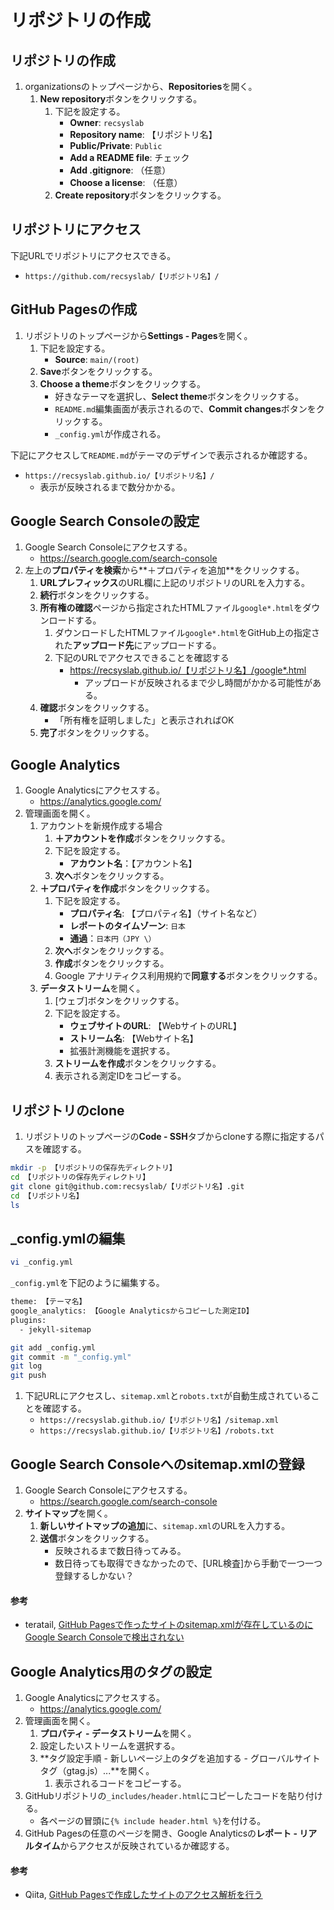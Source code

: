 # リポジトリの作成

## リポジトリの作成
1. organizationsのトップページから、**Repositories**を開く。
   1. **New repository**ボタンをクリックする。
      1. 下記を設定する。
         - **Owner**: `recsyslab`
         - **Repository name**: 【リポジトリ名】
         - **Public/Private**: `Public`
         - **Add a README file**: チェック
         - **Add .gitignore**: （任意）
         - **Choose a license**: （任意）
      2. **Create repository**ボタンをクリックする。

## リポジトリにアクセス
下記URLでリポジトリにアクセスできる。
- `https://github.com/recsyslab/【リポジトリ名】/`

## GitHub Pagesの作成

1. リポジトリのトップページから**Settings - Pages**を開く。
   1. 下記を設定する。
      - **Source**: `main/(root)`
   2. **Save**ボタンをクリックする。
   3. **Choose a theme**ボタンをクリックする。
      - 好きなテーマを選択し、**Select theme**ボタンをクリックする。
      - `README.md`編集画面が表示されるので、**Commit changes**ボタンをクリックする。
      - `_config.yml`が作成される。

下記にアクセスして`README.md`がテーマのデザインで表示されるか確認する。
- `https://recsyslab.github.io/【リポジトリ名】/`
  - 表示が反映されるまで数分かかる。

## Google Search Consoleの設定
1. Google Search Consoleにアクセスする。
   - https://search.google.com/search-console
2. 左上の**プロパティを検索**から**＋プロパティを追加**をクリックする。
   1. **URLプレフィックス**のURL欄に上記のリポジトリのURLを入力する。
   2. **続行**ボタンをクリックする。
   3. **所有権の確認**ページから指定されたHTMLファイル`google*.html`をダウンロードする。
      1. ダウンロードしたHTMLファイル`google*.html`をGitHub上の指定された**アップロード先**にアップロードする。
      2. 下記のURLでアクセスできることを確認する
         - https://recsyslab.github.io/【リポジトリ名】/google*.html
           - アップロードが反映されるまで少し時間がかかる可能性がある。
   4. **確認**ボタンをクリックする。
      - 「所有権を証明しました」と表示されればOK
   5. **完了**ボタンをクリックする。

## Google Analytics
1. Google Analyticsにアクセスする。
   - https://analytics.google.com/
2. 管理画面を開く。
   1. アカウントを新規作成する場合
      1. **＋アカウントを作成**ボタンをクリックする。
      2. 下記を設定する。
         - **アカウント名**：【アカウント名】
      3. **次へ**ボタンをクリックする。
   2. **＋プロパティを作成**ボタンをクリックする。
      1. 下記を設定する。
         - **プロパティ名**: 【プロパティ名】（サイト名など）
         - **レポートのタイムゾーン**: `日本`
         - **通過**：`日本円（JPY \）`
      2. **次へ**ボタンをクリックする。
      3. **作成**ボタンをクリックする。
      4. Google アナリティクス利用規約で**同意する**ボタンをクリックする。
   3. **データストリーム**を開く。
      1. [ウェブ]ボタンをクリックする。
      2. 下記を設定する。
         - **ウェブサイトのURL**: 【WebサイトのURL】
         - **ストリーム名**: 【Webサイト名】
         - 拡張計測機能を選択する。
      3. **ストリームを作成**ボタンをクリックする。
      4. 表示される測定IDをコピーする。

## リポジトリのclone
1. リポジトリのトップページの**Code - SSH**タブからcloneする際に指定するパスを確認する。

```bash
mkdir -p 【リポジトリの保存先ディレクトリ】
cd 【リポジトリの保存先ディレクトリ】
git clone git@github.com:recsyslab/【リポジトリ名】.git
cd 【リポジトリ名】
ls
```

## _config.ymlの編集

```bash
vi _config.yml
```

`_config.yml`を下記のように編集する。
```bash
theme: 【テーマ名】
google_analytics: 【Google Analyticsからコピーした測定ID】
plugins:
  - jekyll-sitemap
```

```bash
git add _config.yml
git commit -m "_config.yml"
git log
git push
```

1. 下記URLにアクセスし、`sitemap.xml`と`robots.txt`が自動生成されていることを確認する。
   - `https://recsyslab.github.io/【リポジトリ名】/sitemap.xml`
   - `https://recsyslab.github.io/【リポジトリ名】/robots.txt`

## Google Search Consoleへのsitemap.xmlの登録
1. Google Search Consoleにアクセスする。
   - https://search.google.com/search-console
2. **サイトマップ**を開く。
   1. **新しいサイトマップの追加**に、`sitemap.xml`のURLを入力する。
   2. **送信**ボタンをクリックする。
      - 反映されるまで数日待ってみる。
      - 数日待っても取得できなかったので、[URL検査]から手動で一つ一つ登録するしかない？

#### 参考
- teratail, [GitHub Pagesで作ったサイトのsitemap.xmlが存在しているのにGoogle Search Consoleで検出されない](https://teratail.com/questions/363538?link=qa_related_pc)


## Google Analytics用のタグの設定
1. Google Analyticsにアクセスする。
   - https://analytics.google.com/
2. 管理画面を開く。
   1. **プロパティ - データストリーム**を開く。
   2. 設定したいストリームを選択する。
   3. **タグ設定手順 - 新しいページ上のタグを追加する - グローバルサイトタグ（gtag.js）...**を開く。
      1. 表示されるコードをコピーする。
3. GitHubリポジトリの`_includes/header.html`にコピーしたコードを貼り付ける。
   - 各ページの冒頭に`{% include header.html %}`を付ける。
4. GitHub Pagesの任意のページを開き、Google Analyticsの**レポート - リアルタイム**からアクセスが反映されているか確認する。

#### 参考
- Qiita, [GitHub Pagesで作成したサイトのアクセス解析を行う](https://qiita.com/chikurin66/items/b776c9a2e5a8ebf0dd68)
